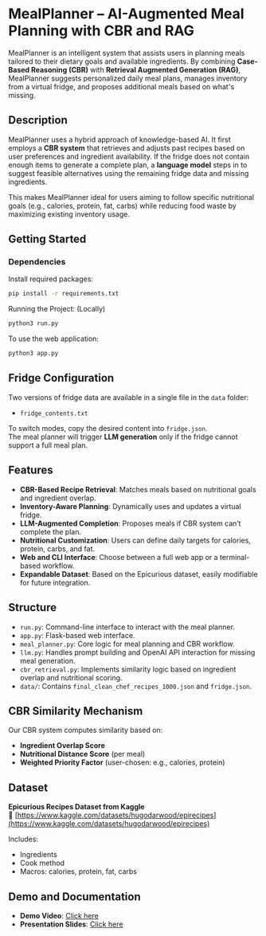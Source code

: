 # MealPlanner – AI-Augmented Meal Planning with CBR and RAG

MealPlanner is an intelligent system that assists users in planning meals tailored to their dietary goals and available ingredients. By combining **Case-Based Reasoning (CBR)** with **Retrieval Augmented Generation (RAG)**, MealPlanner suggests personalized daily meal plans, manages inventory from a virtual fridge, and proposes additional meals based on what's missing.


## Description

MealPlanner uses a hybrid approach of knowledge-based AI. It first employs a **CBR system** that retrieves and adjusts past recipes based on user preferences and ingredient availability. If the fridge does not contain enough items to generate a complete plan, a **language model** steps in to suggest feasible alternatives using the remaining fridge data and missing ingredients.

This makes MealPlanner ideal for users aiming to follow specific nutritional goals (e.g., calories, protein, fat, carbs) while reducing food waste by maximizing existing inventory usage.


## Getting Started

### Dependencies

Install required packages:

```bash
pip install -r requirements.txt
```

Running the Project: (Locally)

```bash
python3 run.py
```

To use the web application:

```bash
python3 app.py
```

## Fridge Configuration

Two versions of fridge data are available in a single file in the `data` folder:

- `fridge_contents.txt`

To switch modes, copy the desired content into `fridge.json`.  
The meal planner will trigger **LLM generation** only if the fridge cannot support a full meal plan.


## Features

- **CBR-Based Recipe Retrieval**: Matches meals based on nutritional goals and ingredient overlap.
- **Inventory-Aware Planning**: Dynamically uses and updates a virtual fridge.
- **LLM-Augmented Completion**: Proposes meals if CBR system can’t complete the plan.
- **Nutritional Customization**: Users can define daily targets for calories, protein, carbs, and fat.
- **Web and CLI Interface**: Choose between a full web app or a terminal-based workflow.
- **Expandable Dataset**: Based on the Epicurious dataset, easily modifiable for future integration.


## Structure

- `run.py`: Command-line interface to interact with the meal planner.
- `app.py`: Flask-based web interface.
- `meal_planner.py`: Core logic for meal planning and CBR workflow.
- `llm.py`: Handles prompt building and OpenAI API interaction for missing meal generation.
- `cbr_retrieval.py`: Implements similarity logic based on ingredient overlap and nutritional scoring.
- `data/`: Contains `final_clean_chef_recipes_1000.json` and `fridge.json`.


## CBR Similarity Mechanism

Our CBR system computes similarity based on:

- **Ingredient Overlap Score**
- **Nutritional Distance Score** (per meal)
- **Weighted Priority Factor** (user-chosen: e.g., calories, protein)


## Dataset

**Epicurious Recipes Dataset from Kaggle**  
🔗 [https://www.kaggle.com/datasets/hugodarwood/epirecipes](https://www.kaggle.com/datasets/hugodarwood/epirecipes)

Includes:
- Ingredients
- Cook method
- Macros: calories, protein, fat, carbs


## Demo and Documentation

- **Demo Video**: [Click here](https://drive.google.com/file/d/1Acmx_ON8sGzilV3mxxIvBzyuEIgFigeJ/view?usp=sharing)
- **Presentation Slides**: [Click here](https://docs.google.com/presentation/d/1ZhnyHg9e4dXaVpO7WTLs-NFzUPl71Nl-tLwQyo2i_8o/edit?usp=sharing)
